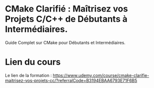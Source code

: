 # CMake Clarifié : Maîtrisez vos Projets C/C++ de Débutants à Intermédiaires.
 Guide Complet sur CMake pour Débutants et Intermédiaires. 
 

 # Lien du cours 
 
 Le lien de la formation : https://www.udemy.com/course/cmake-clarifie-maitrisez-vos-projets-cc/?referralCode=B3194EBAA6793E71F6B5
